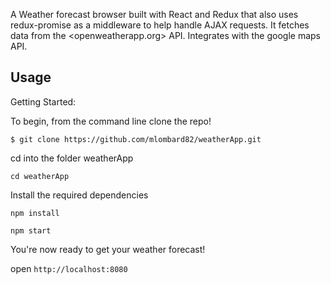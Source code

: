 
A Weather forecast browser built with React and Redux that also uses redux-promise as a middleware to help handle AJAX requests. It fetches data from the <openweatherapp.org> API. Integrates with the google maps API.


Usage
-------

Getting Started:


To begin, from the command line clone the repo!

`$ git clone https://github.com/mlombard82/weatherApp.git`

cd into the folder weatherApp

`cd weatherApp`

Install the required dependencies

`npm install`

`npm start`

You're now ready to get your weather forecast!

open `http://localhost:8080`

